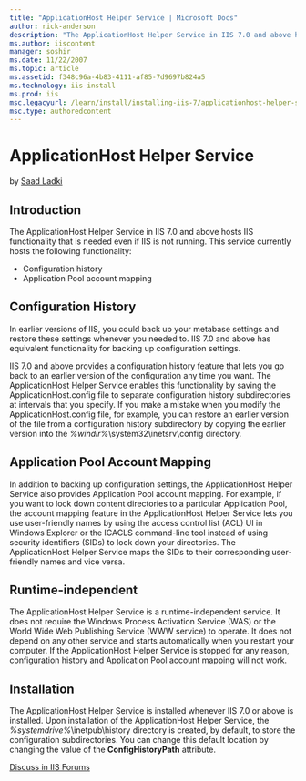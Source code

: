 ```yaml
---
title: "ApplicationHost Helper Service | Microsoft Docs"
author: rick-anderson
description: "The ApplicationHost Helper Service in IIS 7.0 and above hosts IIS functionality that is needed even if IIS is not running. This service currently hosts the f..."
ms.author: iiscontent
manager: soshir
ms.date: 11/22/2007
ms.topic: article
ms.assetid: f348c96a-4b83-4111-af85-7d9697b824a5
ms.technology: iis-install
ms.prod: iis
msc.legacyurl: /learn/install/installing-iis-7/applicationhost-helper-service
msc.type: authoredcontent
---
```

ApplicationHost Helper Service
====================
by [Saad Ladki](https://twitter.com/saadladki)

## Introduction

The ApplicationHost Helper Service in IIS 7.0 and above hosts IIS functionality that is needed even if IIS is not running. This service currently hosts the following functionality:

- Configuration history
- Application Pool account mapping

## Configuration History

In earlier versions of IIS, you could back up your metabase settings and restore these settings whenever you needed to. IIS 7.0 and above has equivalent functionality for backing up configuration settings.

IIS 7.0 and above provides a configuration history feature that lets you go back to an earlier version of the configuration any time you want. The ApplicationHost Helper Service enables this functionality by saving the ApplicationHost.config file to separate configuration history subdirectories at intervals that you specify. If you make a mistake when you modify the ApplicationHost.config file, for example, you can restore an earlier version of the file from a configuration history subdirectory by copying the earlier version into the *%windir%*\system32\inetsrv\config directory.

## Application Pool Account Mapping

In addition to backing up configuration settings, the ApplicationHost Helper Service also provides Application Pool account mapping. For example, if you want to lock down content directories to a particular Application Pool, the account mapping feature in the ApplicationHost Helper Service lets you use user-friendly names by using the access control list (ACL) UI in Windows Explorer or the ICACLS command-line tool instead of using security identifiers (SIDs) to lock down your directories. The ApplicationHost Helper Service maps the SIDs to their corresponding user-friendly names and vice versa.

## Runtime-independent

The ApplicationHost Helper Service is a runtime-independent service. It does not require the Windows Process Activation Service (WAS) or the World Wide Web Publishing Service (WWW service) to operate. It does not depend on any other service and starts automatically when you restart your computer. If the ApplicationHost Helper Service is stopped for any reason, configuration history and Application Pool account mapping will not work.

## Installation

The ApplicationHost Helper Service is installed whenever IIS 7.0 or above is installed. Upon installation of the ApplicationHost Helper Service, the *%systemdrive%*\inetpub\history directory is created, by default, to store the configuration subdirectories. You can change this default location by changing the value of the **ConfigHistoryPath** attribute.
  
  
[Discuss in IIS Forums](https://forums.iis.net/1041.aspx)